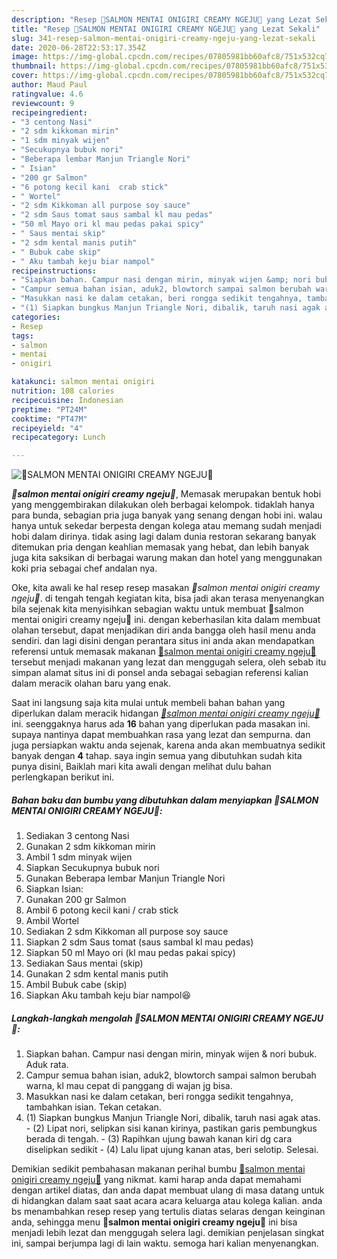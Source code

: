 ```yaml
---
description: "Resep 🍙SALMON MENTAI ONIGIRI CREAMY NGEJU🍙 yang Lezat Sekali"
title: "Resep 🍙SALMON MENTAI ONIGIRI CREAMY NGEJU🍙 yang Lezat Sekali"
slug: 341-resep-salmon-mentai-onigiri-creamy-ngeju-yang-lezat-sekali
date: 2020-06-28T22:53:17.354Z
image: https://img-global.cpcdn.com/recipes/07805981bb60afc8/751x532cq70/🍙salmon-mentai-onigiri-creamy-ngeju🍙-foto-resep-utama.jpg
thumbnail: https://img-global.cpcdn.com/recipes/07805981bb60afc8/751x532cq70/🍙salmon-mentai-onigiri-creamy-ngeju🍙-foto-resep-utama.jpg
cover: https://img-global.cpcdn.com/recipes/07805981bb60afc8/751x532cq70/🍙salmon-mentai-onigiri-creamy-ngeju🍙-foto-resep-utama.jpg
author: Maud Paul
ratingvalue: 4.6
reviewcount: 9
recipeingredient:
- "3 centong Nasi"
- "2 sdm kikkoman mirin"
- "1 sdm minyak wijen"
- "Secukupnya bubuk nori"
- "Beberapa lembar Manjun Triangle Nori"
- " Isian"
- "200 gr Salmon"
- "6 potong kecil kani  crab stick"
- " Wortel"
- "2 sdm Kikkoman all purpose soy sauce"
- "2 sdm Saus tomat saus sambal kl mau pedas"
- "50 ml Mayo ori kl mau pedas pakai spicy"
- " Saus mentai skip"
- "2 sdm kental manis putih"
- " Bubuk cabe skip"
- " Aku tambah keju biar nampol"
recipeinstructions:
- "Siapkan bahan. Campur nasi dengan mirin, minyak wijen &amp; nori bubuk. Aduk rata."
- "Campur semua bahan isian, aduk2, blowtorch sampai salmon berubah warna, kl mau cepat di panggang di wajan jg bisa."
- "Masukkan nasi ke dalam cetakan, beri rongga sedikit tengahnya, tambahkan isian. Tekan cetakan."
- "(1) Siapkan bungkus Manjun Triangle Nori, dibalik, taruh nasi agak atas. (2) Lipat nori, selipkan sisi kanan kirinya, pastikan garis pembungkus berada di tengah. (3) Rapihkan ujung bawah kanan kiri dg cara diselipkan sedikit (4) Lalu lipat ujung kanan atas, beri selotip. Selesai."
categories:
- Resep
tags:
- salmon
- mentai
- onigiri

katakunci: salmon mentai onigiri 
nutrition: 108 calories
recipecuisine: Indonesian
preptime: "PT24M"
cooktime: "PT47M"
recipeyield: "4"
recipecategory: Lunch

---
```



![🍙SALMON MENTAI ONIGIRI CREAMY NGEJU🍙](https://img-global.cpcdn.com/recipes/07805981bb60afc8/751x532cq70/🍙salmon-mentai-onigiri-creamy-ngeju🍙-foto-resep-utama.jpg)

<b><i>🍙salmon mentai onigiri creamy ngeju🍙</i></b>, Memasak merupakan bentuk hobi yang menggembirakan dilakukan oleh berbagai kelompok. tidaklah hanya para bunda, sebagian pria juga banyak yang senang dengan hobi ini. walau hanya untuk sekedar berpesta dengan kolega atau memang sudah menjadi hobi dalam dirinya. tidak asing lagi dalam dunia restoran sekarang banyak ditemukan pria dengan keahlian memasak yang hebat, dan lebih banyak juga kita saksikan di berbagai warung makan dan hotel yang menggunakan koki pria sebagai chef andalan nya.



Oke, kita awali ke hal resep resep masakan <i>🍙salmon mentai onigiri creamy ngeju🍙</i>. di tengah tengah kegiatan kita, bisa jadi akan terasa menyenangkan bila sejenak kita menyisihkan sebagian waktu untuk membuat 🍙salmon mentai onigiri creamy ngeju🍙 ini. dengan keberhasilan kita dalam membuat olahan tersebut, dapat menjadikan diri anda bangga oleh hasil menu anda sendiri. dan lagi disini dengan perantara situs ini anda akan mendapatkan referensi untuk memasak makanan <u>🍙salmon mentai onigiri creamy ngeju🍙</u> tersebut menjadi makanan yang lezat dan menggugah selera, oleh sebab itu simpan alamat situs ini di ponsel anda sebagai sebagian referensi kalian dalam meracik olahan baru yang enak.


Saat ini langsung saja kita mulai untuk membeli bahan bahan yang diperlukan dalam meracik hidangan <u><i>🍙salmon mentai onigiri creamy ngeju🍙</i></u> ini. seenggaknya harus ada <b>16</b> bahan yang diperlukan pada masakan ini. supaya nantinya dapat membuahkan rasa yang lezat dan sempurna. dan juga persiapkan waktu anda sejenak, karena anda akan membuatnya sedikit banyak dengan <b>4</b> tahap. saya ingin semua yang dibutuhkan sudah kita punya disini, Baiklah mari kita awali dengan melihat dulu bahan perlengkapan berikut ini.

<!--inarticleads1-->

##### Bahan baku dan bumbu yang dibutuhkan dalam menyiapkan 🍙SALMON MENTAI ONIGIRI CREAMY NGEJU🍙:

1. Sediakan 3 centong Nasi
1. Gunakan 2 sdm kikkoman mirin
1. Ambil 1 sdm minyak wijen
1. Siapkan Secukupnya bubuk nori
1. Gunakan Beberapa lembar Manjun Triangle Nori
1. Siapkan  Isian:
1. Gunakan 200 gr Salmon
1. Ambil 6 potong kecil kani / crab stick
1. Ambil  Wortel
1. Sediakan 2 sdm Kikkoman all purpose soy sauce
1. Siapkan 2 sdm Saus tomat (saus sambal kl mau pedas)
1. Siapkan 50 ml Mayo ori (kl mau pedas pakai spicy)
1. Sediakan  Saus mentai (skip)
1. Gunakan 2 sdm kental manis putih
1. Ambil  Bubuk cabe (skip)
1. Siapkan  Aku tambah keju biar nampol😆




<!--inarticleads2-->

##### Langkah-langkah mengolah 🍙SALMON MENTAI ONIGIRI CREAMY NGEJU🍙:

1. Siapkan bahan. Campur nasi dengan mirin, minyak wijen &amp; nori bubuk. Aduk rata.
1. Campur semua bahan isian, aduk2, blowtorch sampai salmon berubah warna, kl mau cepat di panggang di wajan jg bisa.
1. Masukkan nasi ke dalam cetakan, beri rongga sedikit tengahnya, tambahkan isian. Tekan cetakan.
1. (1) Siapkan bungkus Manjun Triangle Nori, dibalik, taruh nasi agak atas. - (2) Lipat nori, selipkan sisi kanan kirinya, pastikan garis pembungkus berada di tengah. - (3) Rapihkan ujung bawah kanan kiri dg cara diselipkan sedikit - (4) Lalu lipat ujung kanan atas, beri selotip. Selesai.




Demikian sedikit pembahasan makanan perihal bumbu <u>🍙salmon mentai onigiri creamy ngeju🍙</u> yang nikmat. kami harap anda dapat memahami dengan artikel diatas, dan anda dapat membuat ulang di masa datang untuk di hidangkan dalam saat saat acara acara keluarga atau kolega kalian. anda bs menambahkan resep resep yang tertulis diatas selaras dengan keinginan anda, sehingga menu <b>🍙salmon mentai onigiri creamy ngeju🍙</b> ini bisa menjadi lebih lezat dan menggugah selera lagi. demikian penjelasan singkat ini, sampai berjumpa lagi di lain waktu. semoga hari kalian menyenangkan.
